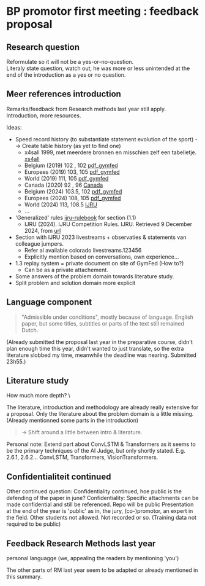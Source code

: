 # BP promotor first meeting : feedback proposal

## Research question

Reformulate so it will not be a yes-or-no-question. \
Literaly state question, watch out, he was more or less unintended at the end of the introduction as a yes or no question.

## Meer references introduction

Remarks/feedback from Research methods last year still apply. Introduction, more resources.

Ideas:

- Speed record history (to substantiate statement evolution of the sport) --> Create table history (as yet to find one)
  - x4sall 1999, met meerdere bronnen en misschien zelf een tabelletje. [xs4all](https://eherber.home.xs4all.nl/ropeskip/recordsm.htm)
  - Belgium (2019) 102 , 102 [pdf_gymfed](https://gymfed.s3.eu-central-1.amazonaws.com/media/a75b97735405c3ac348a5b7df792ea61.pdf)
  - Europees (2019) 103, 105 [pdf_gymfed](https://gymfed.s3.eu-central-1.amazonaws.com/media/a75b97735405c3ac348a5b7df792ea61.pdf)
  - World (2019) 111, 105 [pdf_gymfed](https://gymfed.s3.eu-central-1.amazonaws.com/media/a75b97735405c3ac348a5b7df792ea61.pdf)
  - Canada (2020) 92   , 96 [Canada](https://www.ropeskippingcanada.com/uploads/1/0/5/7/105710151/2020_rsc_records_as_of_march_13_2020.pdf)
  - Belgium (2024) 103.5, 102 [pdf_gymfed](https://gymfed.s3.eu-central-1.amazonaws.com/media/eeb658339d5e8b73fb75f4f205e6e675.pdf)
  - Europees (2024) 108, 105 [pdf_gymfed](https://gymfed.s3.eu-central-1.amazonaws.com/media/eeb658339d5e8b73fb75f4f205e6e675.pdf)
  - World (2024) 113, 108.5 [IJRU](https://ijru.sport/world-records)
  - ...
- 'Generalized' rules [ijru-rulebook](https://rules.ijru.sport/) for section (1.1)
  - IJRU (2024). IJRU Competition Rules. IJRU. Retrieved 9 December 2024, from [url](https://rules.ijru.sport/)
- Section with IJRU 2023 livestreams + observaties & statements van colleague jumpers.
  - Refer al available colorado livestreams.123456
  - Explicitly mention based on conversations, own experience...
- 1.3 replay system = private document on site of GymFed (How to?)
  - Can be as a private attachement.
- Some answers of the problem domain towards literature study.
- Split problem and solution domain more explicit

## Language component

> "Admissible under conditions", mostly because of language.
> English paper, but some titles, subtitles or parts of the text still remained Dutch.

(Already submitted the proposal last year in the preparative course, didn't plan enough time this year, didn't wanted to just translate, so the extra literature slobbed my time, meanwhile the deadline was nearing. Submitted 23h55.)

## Literature study

How much more depth? \

The literature, introduction and methodology are already really extensive for a proposal.
Only the literature about the problem domain is a little missing. (Already mentionned some parts in the introduction)

> -> Shift around a little between intro & literature.

Personal note: Extend part about ConvLSTM & Transformers as it seems to be the primary techniques of the AI Judge, but only shortly stated.
E.g. 2.6.1, 2.6.2... ConvLSTM, Transformers, VisionTransformers.

## Confidentialiteit continued

Other continued question: Confidentiality continued, hoe public is the defending of the paper in june?
Confidentiality: Specific attachments can be made confidential and still be referenced.
Repo will be public
Presentation at the end of the year is 'public' as in, the jury, (co-)promotor, an expert in the field. Other students not allowed. Not recorded or so.
(Training data not required to be public)

## Feedback Research Methods last year

personal languagge (we, appealing the readers by mentioning 'you')

The other parts of RM last year seem to be adapted or already mentioned in this summary.
